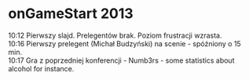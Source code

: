 onGameStart 2013
================

10:12 Pierwszy slajd. Prelegentów brak. Poziom frustracji wzrasta.<br />
10:16 Pierwszy prelegent (Michał Budzyński) na scenie - spóźniony o 15 min.<br />
10:17 Gra z poprzedniej konferencji - Numb3rs - some statistics about alcohol for instance.